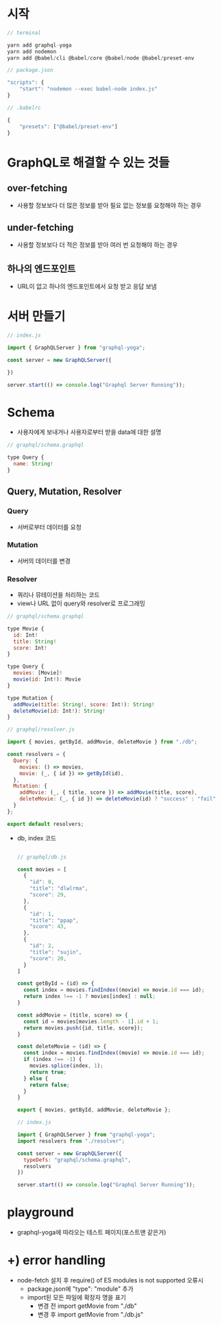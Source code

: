 # 시작

```jsx
// terminal

yarn add graphql-yoga
yarn add nodemon
yarn add @babel/cli @babel/core @babel/node @babel/preset-env
```

```jsx
// package.json

"scripts": {
	"start": "nodemon --exec babel-node index.js"
}
```

```jsx
// .babelrc

{
	"presets": ["@babel/preset-env"]
}
```

# GraphQL로 해결할 수 있는 것들

## over-fetching

- 사용할 정보보다 더 많은 정보를 받아 필요 없는 정보를 요청해야 하는 경우

## under-fetching

- 사용할 정보보다 더 적은 정보를 받아 여러 번 요청해야 하는 경우

## 하나의 엔드포인트

- URL이 없고 하나의 엔드포인트에서 요청 받고 응답 보냄

# 서버 만들기

```jsx
// index.js

import { GraphQLServer } from "graphql-yoga";

const server = new GraphQLServer({

})

server.start(() => console.log("Graphql Server Running"));
```

# Schema

- 사용자에게 보내거나 사용자로부터 받을 data에 대한 설명

```jsx
// graphql/schema.graphql

type Query {
  name: String!
}
```

## Query, Mutation, Resolver

### Query

- 서버로부터 데이터를 요청

### Mutation

- 서버의 데이터를 변경

### Resolver

- 쿼리나 뮤테이션을 처리하는 코드
- view나 URL 없이 query와 resolver로 프로그래밍

```jsx
// graphql/schema.graphql

type Movie {
  id: Int!
  title: String!
  score: Int!
}

type Query {
  movies: [Movie]!
  movie(id: Int!): Movie
}

type Mutation {
  addMovie(title: String!, score: Int!): String!
  deleteMovie(id: Int!): String!
}
```

```jsx
// graphql/resolver.js

import { movies, getById, addMovie, deleteMovie } from "./db";

const resolvers = {
  Query: {
    movies: () => movies,
    movie: (_, { id }) => getById(id),
  },
  Mutation: {
    addMovie: (_, { title, score }) => addMovie(title, score),
    deleteMovie: (_, { id }) => deleteMovie(id) ? "success" : "fail"
  }
};

export default resolvers;
```

- db, index 코드
    
    ```jsx
    
    // graphql/db.js
    
    const movies = [
      {
        "id": 0,
        "title": "dlwlrma",
        "score": 29,
      },
      {
        "id": 1,
        "title": "ppap",
        "score": 43,
      },
      {
        "id": 2,
        "title": "sujin",
        "score": 20,
      }
    ]
    
    const getById = (id) => {
      const index = movies.findIndex((movie) => movie.id === id);
      return index !== -1 ? movies[index] : null;
    }
    
    const addMovie = (title, score) => {
      const id = movies[movies.length - 1].id + 1;
      return movies.push({id, title, score});
    }
    
    const deleteMovie = (id) => {
      const index = movies.findIndex((movie) => movie.id === id);
      if (index !== -1) {
        movies.splice(index, 1);
        return true;
      } else {
        return false;
      }
    }
    
    export { movies, getById, addMovie, deleteMovie };
    ```
    
    ```jsx
    // index.js
    
    import { GraphQLServer } from "graphql-yoga";
    import resolvers from "./resolver";
    
    const server = new GraphQLServer({
      typeDefs: "graphql/schema.graphql",
      resolvers
    })
    
    server.start(() => console.log("Graphql Server Running"));
    ```
    

# playground

- graphql-yoga에 따라오는 테스트 페이지(포스트맨 같은거)

# +) error handling

- node-fetch 설치 후 require() of ES modules is not supported 오류시
    - package.json에 "type": "module" 추가
    - import된 모든 파일에 확장자 명을 표기
        - 변경 전 import getMovie from "./db"
        - 변경 후 import getMovie from "./db.js"
